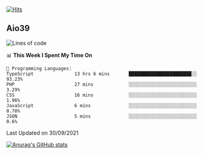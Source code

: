 [![Hits](https://hits.seeyoufarm.com/api/count/incr/badge.svg?url=https%3A%2F%2Fgithub.com%2Faio39&count_bg=%2339C5BB&title_bg=%23555555&icon=&icon_color=%23E7E7E7&title=hits&edge_flat=false)](https://hits.seeyoufarm.com)

## Aio39

<!--START_SECTION:waka-->
![Lines of code](https://img.shields.io/badge/From%20Hello%20World%20I%27ve%20Written-782215%20lines%20of%20code-blue)

📊 **This Week I Spent My Time On** 

```text
💬 Programming Languages: 
TypeScript               13 hrs 6 mins       ███████████████████████░░   93.23% 
PHP                      27 mins             ░░░░░░░░░░░░░░░░░░░░░░░░░   3.29% 
CSS                      16 mins             ░░░░░░░░░░░░░░░░░░░░░░░░░   1.96% 
JavaScript               6 mins              ░░░░░░░░░░░░░░░░░░░░░░░░░   0.78% 
JSON                     5 mins              ░░░░░░░░░░░░░░░░░░░░░░░░░   0.6%

```


 Last Updated on 30/09/2021
<!--END_SECTION:waka-->
[![Anurag's GitHub stats](https://github-readme-stats.vercel.app/api?username=aio39)](https://github.com/anuraghazra/github-readme-stats)

<!--
**aio39/aio39** is a ✨ _special_ ✨ repository because its `README.md` (this file) appears on your GitHub profile.

Here are some ideas to get you started:

- 🔭 I’m currently working on ...
- 🌱 I’m currently learning ...
- 👯 I’m looking to collaborate on ...
- 🤔 I’m looking for help with ...
- 💬 Ask me about ...
- 📫 How to reach me: ...
- 😄 Pronouns: ...
- ⚡ Fun fact: ...
-->

